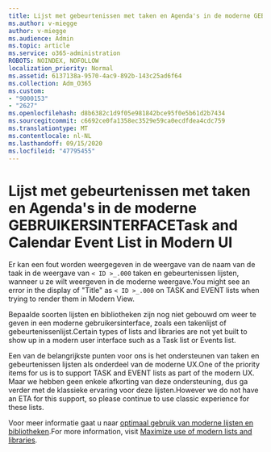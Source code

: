 ```yaml
---
title: Lijst met gebeurtenissen met taken en Agenda's in de moderne GEBRUIKERSINTERFACE
ms.author: v-miegge
author: v-miegge
ms.audience: Admin
ms.topic: article
ms.service: o365-administration
ROBOTS: NOINDEX, NOFOLLOW
localization_priority: Normal
ms.assetid: 6137138a-9570-4ac9-892b-143c25ad6f64
ms.collection: Adm_O365
ms.custom:
- "9000153"
- "2627"
ms.openlocfilehash: d8b6382c1d9f05e981842bce95f0e5b61d2b7434
ms.sourcegitcommit: c6692ce0fa1358ec3529e59ca0ecdfdea4cdc759
ms.translationtype: MT
ms.contentlocale: nl-NL
ms.lasthandoff: 09/15/2020
ms.locfileid: "47795455"
---
```

# <a name="task-and-calendar-event-list-in-modern-ui"></a><span data-ttu-id="66bb8-102">Lijst met gebeurtenissen met taken en Agenda's in de moderne GEBRUIKERSINTERFACE</span><span class="sxs-lookup"><span data-stu-id="66bb8-102">Task and Calendar Event List in Modern UI</span></span>

<span data-ttu-id="66bb8-103">Er kan een fout worden weergegeven in de weergave van de naam van de taak in de weergave van `< ID >_.000` taken en gebeurtenissen lijsten, wanneer u ze wilt weergeven in de moderne weergave.</span><span class="sxs-lookup"><span data-stu-id="66bb8-103">You might see an error in the display of "Title" as `< ID >_.000` on TASK and EVENT lists when trying to render them in Modern View.</span></span>

<span data-ttu-id="66bb8-104">Bepaalde soorten lijsten en bibliotheken zijn nog niet gebouwd om weer te geven in een moderne gebruikersinterface, zoals een takenlijst of gebeurtenissenlijst.</span><span class="sxs-lookup"><span data-stu-id="66bb8-104">Certain types of lists and libraries are not yet built to show up in a modern user interface such as a Task list or Events list.</span></span>

<span data-ttu-id="66bb8-105">Een van de belangrijkste punten voor ons is het ondersteunen van taken en gebeurtenissen lijsten als onderdeel van de moderne UX.</span><span class="sxs-lookup"><span data-stu-id="66bb8-105">One of the priority items for us is to support TASK and EVENT lists as part of the modern UX.</span></span> <span data-ttu-id="66bb8-106">Maar we hebben geen enkele afkorting van deze ondersteuning, dus ga verder met de klassieke ervaring voor deze lijsten.</span><span class="sxs-lookup"><span data-stu-id="66bb8-106">However we do not have an ETA for this support, so please continue to use classic experience for these lists.</span></span>

<span data-ttu-id="66bb8-107">Voor meer informatie gaat u naar [optimaal gebruik van moderne lijsten en bibliotheken](https://docs.microsoft.com/sharepoint/dev/transform/modernize-userinterface-lists-and-libraries).</span><span class="sxs-lookup"><span data-stu-id="66bb8-107">For more information, visit [Maximize use of modern lists and libraries](https://docs.microsoft.com/sharepoint/dev/transform/modernize-userinterface-lists-and-libraries).</span></span>
